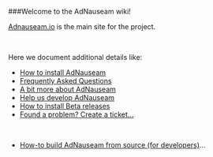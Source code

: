 ###Welcome to the AdNauseam wiki!

[Adnauseam.io](http://adnauseam.io) is the main site for the project.

&nbsp;

Here we document additional details like:

- [How to install AdNauseam](https://github.com/dhowe/AdNauseam/wiki/FAQ#how-do-i-install-adnauseam)
- [Frequently Asked Questions](https://github.com/dhowe/AdNauseam/wiki/FAQ)
- [A bit more about AdNauseam](https://github.com/dhowe/AdNauseam/wiki/About-AdNauseum)
- [Help us develop AdNauseam](https://github.com/dhowe/AdNauseam/wiki/Building-AdNauseam-from-source-(for-developers))
- [How to install Beta releases](https://github.com/dhowe/AdNauseam/wiki/Installing-AdNauseam)
- [Found a problem? Create a ticket...](https://github.com/dhowe/AdNauseam/issues)

&nbsp;

- [How-to build AdNauseam from source (for developers)](https://github.com/dhowe/AdNauseam/wiki/Building-AdNauseam-from-source-(for-developers))...

&nbsp;

